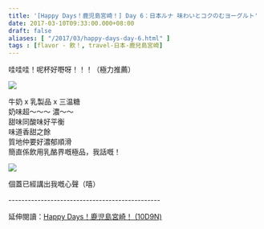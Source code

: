 ```yaml
---
title: '[Happy Days！鹿児島宮崎！] Day 6：日本ルナ 味わいとコクのむヨーグルト'
date: 2017-03-10T09:33:00.000+08:00
draft: false
aliases: [ "/2017/03/happy-days-day-6.html" ]
tags : [flavor - 飲！, travel-日本-鹿兒島宮崎]
---
```


哇哇哇！呢杯好嘢呀！！！（極力推薦）  

![](/images/kojkmi6a.jpg)

牛奶 x 乳製品 x 三温糖  
奶味超～～～ 濃～～  
甜味同酸味好平衡  
味道香甜之餘  
質地仲要好濃郁順滑  
簡直係飲用乳酪界嘅極品，我話嘅！  

![](/images/kojkmi6a1.jpg)

個蓋已經講出我嘅心聲（嘻）  
  
\-----------------------------------------------  
  
延伸閱讀：[Happy Days！鹿児島宮崎！ (10D9N)](https://hidie.net/kojkmi10d9n/)
